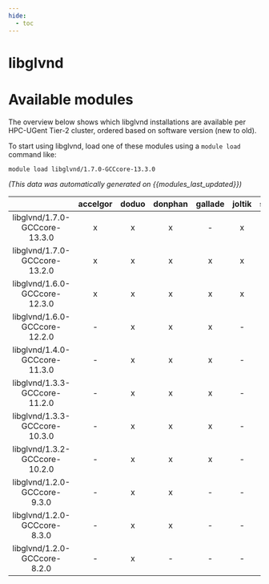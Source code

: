 ```yaml
---
hide:
  - toc
---
```


libglvnd
========

# Available modules


The overview below shows which libglvnd installations are available per HPC-UGent Tier-2 cluster, ordered based on software version (new to old).

To start using libglvnd, load one of these modules using a `module load` command like:

```shell
module load libglvnd/1.7.0-GCCcore-13.3.0
```

*(This data was automatically generated on {{modules_last_updated}})*  

| |accelgor|doduo|donphan|gallade|joltik|shinx|skitty|
| :---: | :---: | :---: | :---: | :---: | :---: | :---: | :---: |
|libglvnd/1.7.0-GCCcore-13.3.0|x|x|x|-|x|x|x|
|libglvnd/1.7.0-GCCcore-13.2.0|x|x|x|x|x|x|x|
|libglvnd/1.6.0-GCCcore-12.3.0|x|x|x|x|x|x|x|
|libglvnd/1.6.0-GCCcore-12.2.0|-|x|x|x|-|x|-|
|libglvnd/1.4.0-GCCcore-11.3.0|-|x|x|x|-|x|-|
|libglvnd/1.3.3-GCCcore-11.2.0|-|x|x|x|-|-|-|
|libglvnd/1.3.3-GCCcore-10.3.0|-|x|x|x|-|-|-|
|libglvnd/1.3.2-GCCcore-10.2.0|-|x|x|x|-|-|-|
|libglvnd/1.2.0-GCCcore-9.3.0|-|x|x|-|-|-|-|
|libglvnd/1.2.0-GCCcore-8.3.0|-|x|x|-|-|-|-|
|libglvnd/1.2.0-GCCcore-8.2.0|-|x|-|-|-|-|-|
